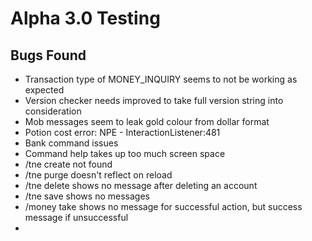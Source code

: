 Alpha 3.0 Testing
=================

Bugs Found
----------
- Transaction type of MONEY_INQUIRY seems to not be working as expected
- Version checker needs improved to take full version string into consideration
- Mob messages seem to leak gold colour from dollar format
- Potion cost error: NPE - InteractionListener:481
- Bank command issues
- Command help takes up too much screen space
- /tne create not found
- /tne purge doesn't reflect on reload
- /tne delete shows no message after deleting an account
- /tne save shows no messages
- /money take shows no message for successful action, but success message if unsuccessful
- 
